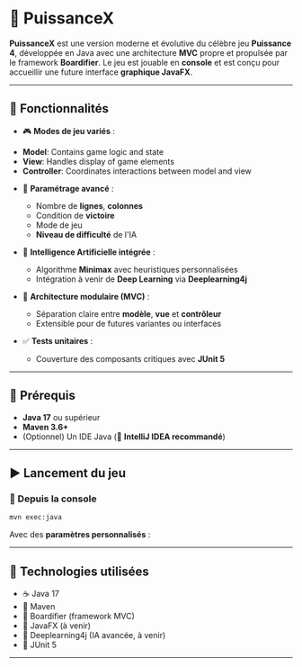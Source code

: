 # 🎯 PuissanceX

**PuissanceX** est une version moderne et évolutive du célèbre jeu **Puissance 4**, développée en Java avec une architecture **MVC** propre et propulsée par le framework **Boardifier**.
Le jeu est jouable en **console** et est conçu pour accueillir une future interface **graphique JavaFX**.

---

## 🚀 Fonctionnalités

* 🎮 **Modes de jeu variés** :

- **Model**: Contains game logic and state
- **View**: Handles display of game elements
- **Controller**: Coordinates interactions between model and view

* 🧹 **Paramétrage avancé** :

    * Nombre de **lignes**, **colonnes**
    * Condition de **victoire**
    * Mode de jeu
    * **Niveau de difficulté** de l'IA

* 🤖 **Intelligence Artificielle intégrée** :

    * Algorithme **Minimax** avec heuristiques personnalisées
    * Intégration à venir de **Deep Learning** via **Deeplearning4j**

* 🧱 **Architecture modulaire (MVC)** :

    * Séparation claire entre **modèle**, **vue** et **contrôleur**
    * Extensible pour de futures variantes ou interfaces

* ✅ **Tests unitaires** :

    * Couverture des composants critiques avec **JUnit 5**

---

## 💠 Prérequis

* **Java 17** ou supérieur
* **Maven 3.6+**
* (Optionnel) Un IDE Java (🔧 **IntelliJ IDEA recommandé**)

---

## ▶️ Lancement du jeu

### 🔹 Depuis la console

```bash
mvn exec:java
```

Avec des **paramètres personnalisés** :

---

## 🔧 Technologies utilisées

* ☕ Java 17
* 🧰 Maven
* 🧌 Boardifier (framework MVC)
* 🎨 JavaFX (à venir)
* 🧠 Deeplearning4j (IA avancée, à venir)
* 🧪 JUnit 5

---

